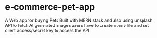 # e-commerce-pet-app
A Web app for buying Pets
Built with MERN stack and also using unsplash API to fetch AI generated images
users have to create a .env file and set client access/secret key to access the API
